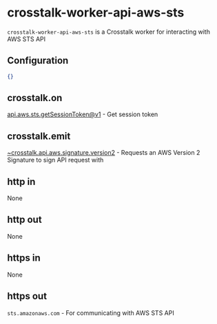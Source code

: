crosstalk-worker-api-aws-sts
============================

`crosstalk-worker-api-aws-sts` is a Crosstalk worker for interacting with AWS STS API

## Configuration

```json
{}
```

## crosstalk.on

[api.aws.sts.getSessionToken@v1](/crosstalk/crosstalk-worker-api-aws-sts/wiki/api.aws.sts.getSessionToken@v1) - Get session token

## crosstalk.emit

[~crosstalk.api.aws.signature.version2](/crosstalk/crosstalk-worker-api-aws-signature-version2/wiki/api.aws.signature.version2) - Requests an AWS Version 2 Signature to sign API request with

## http in

None

## http out

None

## https in

None

## https out

`sts.amazonaws.com` - For communicating with AWS STS API

